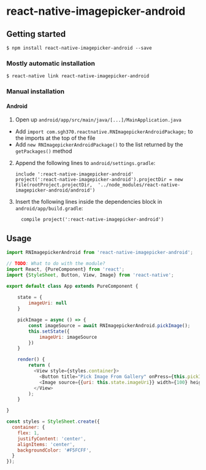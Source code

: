 
# react-native-imagepicker-android

## Getting started

`$ npm install react-native-imagepicker-android --save`

### Mostly automatic installation

`$ react-native link react-native-imagepicker-android`

### Manual installation


#### Android

1. Open up `android/app/src/main/java/[...]/MainApplication.java`
  - Add `import com.sgh370.reactnative.RNImagepickerAndroidPackage;` to the imports at the top of the file
  - Add `new RNImagepickerAndroidPackage()` to the list returned by the `getPackages()` method
2. Append the following lines to `android/settings.gradle`:
  	```
  	include ':react-native-imagepicker-android'
  	project(':react-native-imagepicker-android').projectDir = new File(rootProject.projectDir, 	'../node_modules/react-native-imagepicker-android/android')
  	```
3. Insert the following lines inside the dependencies block in `android/app/build.gradle`:
  	```
      compile project(':react-native-imagepicker-android')
  	```


## Usage
```javascript
import RNImagepickerAndroid from 'react-native-imagepicker-android';

// TODO: What to do with the module?
import React, {PureComponent} from 'react';
import {StyleSheet, Button, View, Image} from 'react-native';

export default class App extends PureComponent {
    
    state = {
        imageUri: null
    }

    pickImage = async () => {
        const imageSource = await RNImagepickerAndroid.pickImage();
        this.setState({
            imageUri: imageSource
        })
    }

    render() {
        return (
          <View style={styles.container}>
            <Button title="Pick Image From Gallery" onPress={this.pickImage} />
            <Image source={{uri: this.state.imageUri}} width={100} height={100} />
          </View>
        );
    }

}

const styles = StyleSheet.create({
  container: {
    flex: 1,
    justifyContent: 'center',
    alignItems: 'center',
    backgroundColor: '#F5FCFF',
  }
});
```
  